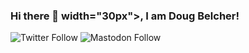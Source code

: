 ### Hi there 👋 width="30px">, I am Doug Belcher!

<!--
**dougBelcher/dougBelcher** is a ✨ _special_ ✨ repository because its `README.md` (this file) appears on your GitHub profile.

Here are some ideas to get you started:

- 🔭 I’m currently working on ...
- 🌱 I’m currently learning ...
- 👯 I’m looking to collaborate on ...
- 🤔 I’m looking for help with ...
- 💬 Ask me about ...
- 📫 How to reach me: ...
- 😄 Pronouns: ...
- ⚡ Fun fact: ...
-->
![Twitter Follow](https://img.shields.io/twitter/follow/dougbelcher?style=social)
![Mastodon Follow](https://img.shields.io/mastodon/follow/dougBelcher?domain=http%3A%2F%2Ftwit.social&style=social)

